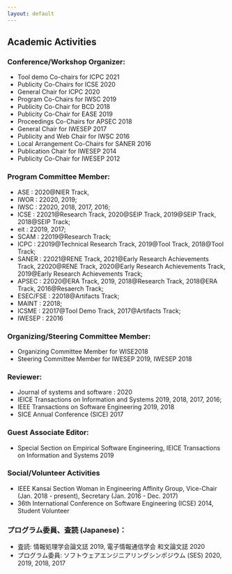 ```yaml
---
layout: default
---
```


## Academic Activities

### Conference/Workshop Organizer:  
 - Tool demo Co-chairs for ICPC 2021
 - Publicity Co-Chairs for  ICSE 2020
 - General Chair for ICPC 2020
 - Program Co-Chairs for IWSC 2019
 - Publicity Co-Chair for BCD 2018
 - Publicity Co-Chair for EASE 2019
 - Proceedings Co-Chairs for APSEC 2018
 - General Chair for IWESEP 2017
 - Publicity and Web Chair for IWSC 2016
 - Local Arrangement Co-Chairs for SANER 2016
 - Publication Chair for IWESEP 2014
 - Publicity Co-Chair for IWESEP 2012
 
### Program Committee Member: 
 - ASE : 2020@NIER Track, 
 - IWOR : 22020, 2019; 
 - IWSC : 22020, 2018, 2017, 2016; 
 - ICSE : 22021@Research Track, 2020@SEIP Track, 2019@SEIP Track, 2018@SEIP Track; 
 - eit : 22019, 2017; 
 - SCAM : 22019@Research Track;
 - ICPC : 22019@Technical Research Track, 2019@Tool Track, 2018@Tool Track; 
 - SANER : 22021@RENE Track, 2021@Early Research Achievements Track, 22020@RENE Track, 2020@Early Research Achievements Track, 2019@Early Research Achievements Track; 
 - APSEC : 22020@ERA Track, 2019, 2018@Research Track, 2018@ERA Track, 2016@Resaerch Track; 
 - ESEC/FSE : 22018@Artifacts Track; 
 - MAINT : 22018; 
 - ICSME : 22017@Tool Demo Track, 2017@Artifacts Track; 
 - IWESEP : 22016
 
###  Organizing/Steering Committee Member: 
 - Organizing Committee Member for WISE2018
 - Steering Committee Member for IWESEP 2019, IWESEP 2018
 
###  Reviewer: 
 - Journal of systems and software : 2020
 - IEICE Transactions on Information and Systems 2019, 2018, 2017, 2016; 
 - IEEE Transactions on Software Engineering 2019, 2018
 - SICE Annual Conference (SICE) 2017 

###  Guest Associate Editor:
 - Special Section on Empirical Software Engineering, IEICE Transactions on Information and Systems 2019
 
### Social/Volunteer Activities
 - IEEE Kansai Section Woman in Engineering Affinity Group, Vice-Chair (Jan. 2018 - present), Secretary (Jan. 2016 - Dec. 2017)
 - 36th International Conference on Software Engineering (ICSE) 2014, Student Volunteer
  
### プログラム委員、査読 (Japanese)：
 - 査読: 情報処理学会論文誌 2019, 電子情報通信学会 和文論文誌 2020
 - プログラム委員: ソフトウェアエンジニアリングシンポジウム (SES) 2020, 2019, 2018, 2017 

